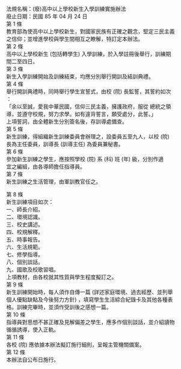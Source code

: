 法規名稱：(廢)高中以上學校新生入學訓練實施辦法  
廢止日期：民國 85 年 04 月 24 日  
第 1 條  
教育部為使高中以上學校新生，對國家民族有正確之觀念，堅定三民主義  
之信仰；並增進學校與學生間相互之瞭解，特訂定本辦法。  
第 2 條  
高中以上學校新生 (包括轉學生) 入學訓練，於入學註冊後舉行，訓練期  
間二至四日。  
第 3 條  
新生入學訓練開始及訓練結束，均應分別舉行開訓及結訓典禮。  
第 4 條  
舉行開訓典禮時，同時舉行學生宣誓式，由校 (院) 長監誓，其誓約如次  
：  
「余以至誠，愛我中華民國，信仰三民主義，擁護政府，服從 總統之領  
導，並遵守校規，努力求學。如有違背誓言，願受處分，此誓。」  
上項誓詞，由全體新生分別簽名後，存訓導處備查。  
第 5 條  
新生訓練，得組織新生訓練委員會辦理之，設委員五至九人，以校 (院)  
長為主任委員，訓導長 (訓導主任) 為委員兼秘書。  
第 6 條  
參加新生訓練之學生，應按照學校 (院) 系 (科) 班 (年) 級，分別作適  
宜之編組，由各導師擔任指導員。  
第 7 條  
新生訓練之生活管理，由軍訓教官任之。  


第 8 條  
新生訓練項目如次：  
一、師長介紹。  
二、環境認識。  
三、校史講述。  
四、校規解釋。  
五、時事報告。  
六、生活規範。  
七、修學指導。  
八、個別談話。  
九、國歌及校歌習唱。  
上項教材，由各校就其性質與學生程度擬訂之。  
第 9 條  
新生訓練開始時，每人須作自傳一篇 (詳述家庭環境、過去經歷、並列舉  
個人優點缺點及今後努力方針) ，填寫學生生活綜合紀錄卡及其他各種表  
格。訓練完畢時，並須作受訓後之感想一篇。  
第 10 條  
指導員對思想不甚正確及見解偏差之學生，應多作個別談話，並介紹讀物  
循循誘導，使入正軌。  
第 11 條  
各校 (院) 應依據本辦法擬訂施行細則，呈報主管機關備案。  
第 12 條  
本辦法自公布日施行。  


